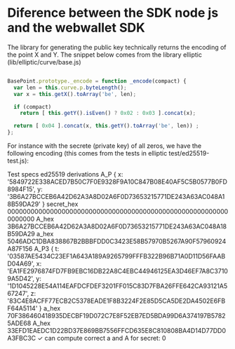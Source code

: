 # Diference between the SDK node js and the webwallet SDK

The library for generating the public key technically returns
the encoding of the point X and Y. The snippet below comes from the
library elliptic (lib/elliptic/curve/base.js)


``` javascript

BasePoint.prototype._encode = function _encode(compact) {
  var len = this.curve.p.byteLength();
  var x = this.getX().toArray('be', len);

  if (compact)
    return [ this.getY().isEven() ? 0x02 : 0x03 ].concat(x);

  return [ 0x04 ].concat(x, this.getY().toArray('be', len)) ;
};

```

For instance with the secrete (private key) of all zeros, we 
have the following encoding (this comes from the tests in elliptic
test/ed25519-test.js):


  Test specs
    ed25519 derivations
A_P
{ x: '5849722E338ACED7B50C7F0E9328F9A10C847B08E40AF5C5B0577B0FD8984F15',
  y: '3B6A27BCCEB6A42D62A3A8D02A6F0D73653215771DE243A63AC048A18B59DA29' }
secret_hex
0000000000000000000000000000000000000000000000000000000000000000
A_hex
3B6A27BCCEB6A42D62A3A8D02A6F0D73653215771DE243A63AC048A18B59DA29
a_hex
5046ADC1DBA838867B2BBBFDD0C3423E58B57970B5267A90F57960924A87F156
A_P3
{ t: '03587AE5434C23EF1A643A189A9265799FFFB322B96B71A0D11D56FAABD04A69',
  x: 'EA1FE2976874FD7FB9EBC16DB22A8C4EBC44946125EA3D46EF7A8C37109A5D42',
  y: '1D1045228E54A114EAFDCFDEF3201FF015C83D7FBA26FFE642CA93121A567247',
  z: '83C4E8ACFF77ECB2C5378EADE1F8B3224F2E85D5CA5DE2DA4502E6FBF64A5114' }
a_hex
70F386460418935DECBF19D072C7E8F52EB7ED5BDA99D6A374197B57825ADE68
A_hex
33EFD1EAEDC1D22BD37E869BB7556FFCD635E8C810808BA4D14D77DD0A3FBC3C
      ✓ can compute correct a and A for secret: 0


